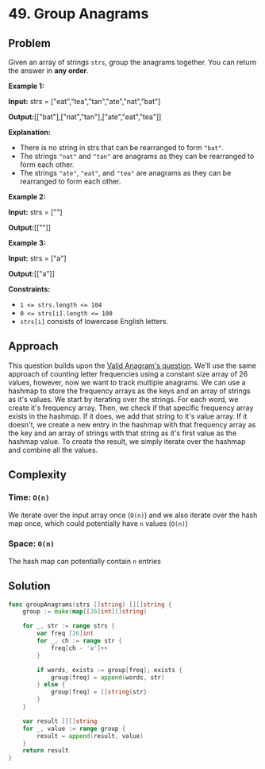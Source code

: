 # 49. Group Anagrams

## Problem

Given an array of strings `strs`, group the anagrams together. You can return the answer in **any order**.

**Example 1:**

**Input:** strs = \["eat","tea","tan","ate","nat","bat"\]

**Output:**\[\["bat"\],\["nat","tan"\],\["ate","eat","tea"\]\]

**Explanation:**

- There is no string in strs that can be rearranged to form `"bat"`.
- The strings `"nat"` and `"tan"` are anagrams as they can be rearranged to form each other.
- The strings `"ate"`, `"eat"`, and `"tea"` are anagrams as they can be rearranged to form each other.

**Example 2:**

**Input:** strs = \[""\]

**Output:**\[\[""\]\]

**Example 3:**

**Input:** strs = \["a"\]

**Output:**\[\["a"\]\]

**Constraints:**

- `1 <= strs.length <= 104`
- `0 <= strs[i].length <= 100`
- `strs[i]` consists of lowercase English letters.

## Approach 
This question builds upon the [Valid Anagram's question](https://ammarahmed.ca/easy/valid-anagram). We'll use the same approach of counting letter frequencies using a constant size array of 26 values, however, now we want to track multiple anagrams.
We can use a hashmap to store the frequency arrays as the keys and an array of strings as it's values.
We start by iterating over the strings. For each word, we create it's frequency array. Then, we check if that specific frequency array exists in the hashmap. If it does, we add that string to it's value array. If it doesn't, we create a new entry in the hashmap with that frequency array as the key and an array of strings with that string as it's first value as the hashmap value. To create the result, we simply iterate over the hashmap and combine all the values.

## Complexity
### Time: `O(n)`
We iterate over the input array once (`O(n)`) and we also iterate over the hash map once, which could potentially have `n` values (`O(n)`)

### Space: `O(n)`
The hash map can potentially contain `n` entries

## Solution

```go
func groupAnagrams(strs []string) [][]string {
	group := make(map[[26]int][]string)

	for _, str := range strs {
		var freq [26]int
		for _, ch := range str {
			freq[ch - 'a']++
		}

		if words, exists := group[freq]; exists {
			group[freq] = append(words, str)
		} else {
			group[freq] = []string{str}
		}
	}

	var result [][]string
	for _, value := range group {
		result = append(result, value)
	}
	return result 
}
```
